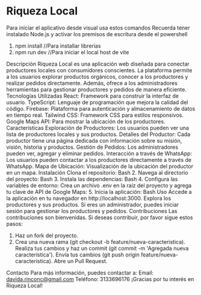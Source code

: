 # Riqueza Local
Para iniciar el aplicativo desde visual usa estos comandos 
Recuerda tener instalado Node.js y activar los premisos de escritura desde el powershell
1. npm install //Para installar librerias
2. npm run dev //Para iniciar el local host de vite


Descripción
Riqueza Local es una aplicación web diseñada para conectar productores locales con consumidores conscientes. La plataforma permite a los usuarios explorar productos orgánicos, conocer a los productores y realizar pedidos directamente. Además, ofrece a los administradores herramientas para gestionar productores y pedidos de manera eficiente.
Tecnologías Utilizadas
React: Framework para construir la interfaz de usuario.
TypeScript: Lenguaje de programación que mejora la calidad del código.
Firebase: Plataforma para autenticación y almacenamiento de datos en tiempo real.
Tailwind CSS: Framework CSS para estilos responsivos.
Google Maps API: Para mostrar la ubicación de los productores.
Características
Exploración de Productores: Los usuarios pueden ver una lista de productores locales y sus productos.
Detalles del Productor: Cada productor tiene una página dedicada con información sobre su misión, visión, historia y productos.
Gestión de Pedidos: Los administradores pueden ver, agregar y eliminar pedidos.
Interacción a través de WhatsApp: Los usuarios pueden contactar a los productores directamente a través de WhatsApp.
Mapa de Ubicación: Visualización de la ubicación del productor en un mapa.
Instalación
Clona el repositorio:
Bash
2. Navega al directorio del proyecto:
Bash
3. Instala las dependencias:
Bash
4. Configura las variables de entorno:
Crea un archivo .env en la raíz del proyecto y agrega tu clave de API de Google Maps:
5. Inicia la aplicación:
Bash
Uso
Accede a la aplicación en tu navegador en http://localhost:3000.
Explora los productores y sus productos.
Si eres un administrador, puedes iniciar sesión para gestionar los productores y pedidos.
Contribuciones
Las contribuciones son bienvenidas. Si deseas contribuir, por favor sigue estos pasos:
1. Haz un fork del proyecto.
2. Crea una nueva rama (git checkout -b feature/nueva-caracteristica).
Realiza tus cambios y haz un commit (git commit -m 'Agregada nueva característica').
Envía tus cambios (git push origin feature/nueva-caracteristica).
Abre un Pull Request.

Contacto
Para más información, puedes contactar a:
Email: davida.rinconc@gmail.com
Teléfono: 3133696176
¡Gracias por tu interés en Riqueza Local!
